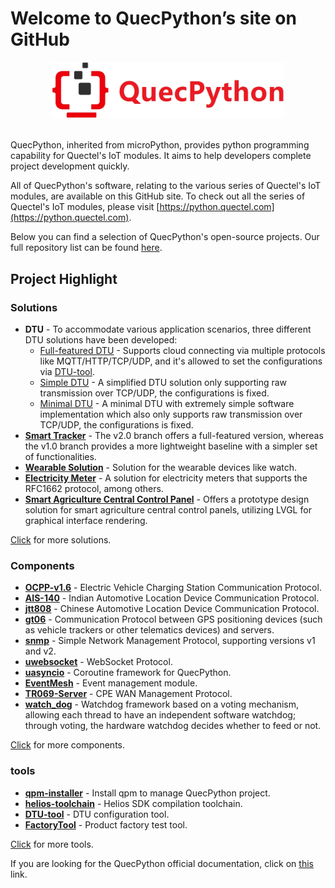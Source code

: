 # Welcome to QuecPython’s site on GitHub

<center>
<img src="./QuecPython-logo.png" style="zoom:40%;" />
</center>

<br>

QuecPython, inherited from microPython, provides python programming capability for Quectel's IoT modules. It aims to help developers complete project development quickly.

All of QuecPython's software, relating to the various series of Quectel's IoT modules, are available on this GitHub site. To check out all the series of Quectel's IoT modules, please visit [https://python.quectel.com](https://python.quectel.com).

Below you can find a selection of QuecPython's open-source projects. Our full repository list can be found [here](https://github.com/orgs/QuecPython/repositories).

## Project Highlight

### Solutions

- **DTU** -  To accommodate various application scenarios, three different DTU solutions have been developed:
    - [Full-featured DTU](https://github.com/QuecPython/solution-DTU) - Supports cloud connecting via multiple protocols like MQTT/HTTP/TCP/UDP, and it's allowed to set the configurations via [DTU-tool](https://github.com/QuecPython/DTU-tool).
    - [Simple DTU](https://github.com/QuecPython/solution-simple-DTU) - A simplified DTU solution only supporting raw transmission over TCP/UDP, the configurations is fixed.
    - [Minimal DTU](https://github.com/QuecPython/solution-minimal-DTU) - A minimal DTU with extremely simple software implementation which also only supports raw transmission over TCP/UDP, the configurations is fixed.
- **[Smart Tracker](https://github.com/QuecPython/solution-tracker)** - The v2.0 branch offers a full-featured version, whereas the v1.0 branch provides a more lightweight baseline with a simpler set of functionalities.
- **[Wearable Solution](https://github.com/QuecPython/solution-wearable)** - Solution for the wearable devices like watch.
- **[Electricity Meter](https://github.com/QuecPython/solution-electricity-meter)** - A solution for electricity meters that supports the RFC1662 protocol, among others.
- **[Smart Agriculture Central Control Panel](https://github.com/QuecPython/solution-Agriculture-Control-Panel)** -  Offers a prototype design solution for smart agriculture central control panels, utilizing LVGL for graphical interface rendering.

[Click](https://github.com/search?q=org%3AQuecPython%20topic%3Asolution&type=repositories) for more solutions.

### Components
- **[OCPP-v1.6](https://github.com/QuecPython/OCPP-v1.6)** - Electric Vehicle Charging Station Communication Protocol.
- **[AIS-140](https://github.com/QuecPython/AIS-140)** - Indian Automotive Location Device Communication Protocol.
- **[jtt808](https://github.com/QuecPython/jtt808)** - Chinese Automotive Location Device Communication Protocol.
- **[gt06](https://github.com/QuecPython/gt06)** - Communication Protocol between GPS positioning devices (such as vehicle trackers or other telematics devices) and servers.
- **[snmp](https://github.com/QuecPython/snmp)** - Simple Network Management Protocol, supporting versions v1 and v2.
- **[uwebsocket](https://github.com/QuecPython/uwebsocket)** - WebSocket Protocol.
- **[uasyncio](https://github.com/QuecPython/uasyncio)** - Coroutine framework for QuecPython.
- **[EventMesh](https://github.com/QuecPython/EventMesh)** - Event management module.
- **[TR069-Server](https://github.com/QuecPython/TR069-Server)** - CPE WAN Management Protocol.
- **[watch_dog](https://github.com/QuecPython/watch_dog)** - Watchdog framework based on a voting mechanism, allowing each thread to have an independent software watchdog; through voting, the hardware watchdog decides whether to feed or not.

[Click](https://github.com/search?q=org%3AQuecPython+topic%3Acomponent&type=repositories) for more components.

### tools

- **[qpm-installer](https://github.com/QuecPython/qpm_installer)** - Install qpm to manage QuecPython project.
- **[helios-toolchain](https://github.com/QuecPython/toolchain)** - Helios SDK compilation toolchain.
- **[DTU-tool](https://github.com/QuecPython/DTU-tool)** - DTU configuration tool.
- **[FactoryTool](https://github.com/QuecPython/FactoryTool)** - Product factory test tool.

[Click](https://github.com/search?q=org%3AQuecPython%20topic%3Atool&type=repositories) for more tools.

If you are looking for the QuecPython official documentation, click on [this](https://python.quectel.com/doc/en/) link.